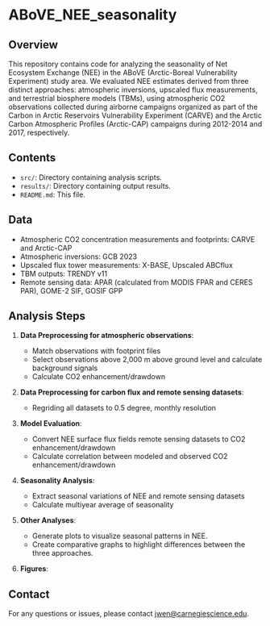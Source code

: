 # ABoVE_NEE_seasonality

## Overview

This repository contains code for analyzing the seasonality of Net Ecosystem Exchange (NEE) in the ABoVE (Arctic-Boreal Vulnerability Experiment) study area. We evaluated NEE estimates derived from three distinct approaches: atmospheric inversions, upscaled flux measurements, and terrestrial biosphere models (TBMs), using atmospheric CO2 observations collected during airborne campaigns organized as part of the Carbon in Arctic Reservoirs Vulnerability Experiment (CARVE) and the Arctic Carbon Atmospheric Profiles (Arctic-CAP) campaigns during 2012-2014 and 2017, respectively.

## Contents

- `src/`: Directory containing analysis scripts.
- `results/`: Directory containing output results.
- `README.md`: This file.

## Data
- Atmospheric CO2 concentration measurements and footprints: CARVE and Arctic-CAP
- Atmospheric inversions: GCB 2023
- Upscaled flux tower measurements: X-BASE, Upscaled ABCflux
- TBM outputs: TRENDY v11
- Remote sensing data: APAR (calculated from MODIS FPAR and CERES PAR), GOME-2 SIF, GOSIF GPP

## Analysis Steps

1. **Data Preprocessing for atmospheric observations**: 
    - Match observations with footprint files
    - Select observations above 2,000 m above ground level and calculate background signals
    - Calculate CO2 enhancement/drawdown

2. **Data Preprocessing for carbon flux and remote sensing datasets**: 
    - Regriding all datasets to 0.5 degree, monthly resolution

2. **Model Evaluation**:
    - Convert NEE surface flux fields remote sensing datasets to CO2 enhancement/drawdown
    - Calculate correlation between modeled and observed CO2 enhancement/drawdown

3. **Seasonality Analysis**:
    - Extract seasonal variations of NEE and remote sensing datasets
    - Calculate multiyear average of seasonality

4. **Other Analyses**:
    - Generate plots to visualize seasonal patterns in NEE.
    - Create comparative graphs to highlight differences between the three approaches.

5. **Figures**:

## Contact

For any questions or issues, please contact jwen@carnegiescience.edu.
